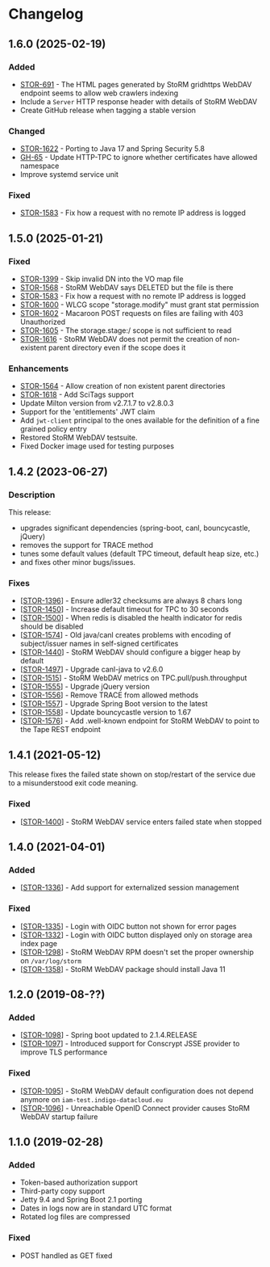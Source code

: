 # Changelog

## 1.6.0 (2025-02-19)

### Added

* [STOR-691](https://issues.infn.it/jira/browse/STOR-691) - The HTML pages generated by StoRM gridhttps WebDAV endpoint seems to allow web crawlers indexing
* Include a `Server` HTTP response header with details of StoRM WebDAV
* Create GitHub release when tagging a stable version

### Changed

* [STOR-1622](https://issues.infn.it/jira/browse/STOR-1622) - Porting to Java 17 and Spring Security 5.8
* [GH-65](https://github.com/italiangrid/storm-webdav/issues/65) - Update HTTP-TPC to ignore whether certificates have allowed namespace
* Improve systemd service unit

### Fixed

* [STOR-1583](https://issues.infn.it/jira/browse/STOR-1583) - Fix how a request with no remote IP address is logged

## 1.5.0 (2025-01-21)

### Fixed

* [STOR-1399](https://issues.infn.it/jira/browse/STOR-1399) - Skip invalid DN into the VO map file
* [STOR-1568](https://issues.infn.it/jira/browse/STOR-1568) - StoRM WebDAV says DELETED but the file is there
* [STOR-1583](https://issues.infn.it/jira/browse/STOR-1583) - Fix how a request with no remote IP address is logged
* [STOR-1600](https://issues.infn.it/jira/browse/STOR-1600) - WLCG scope "storage.modify" must grant stat permission
* [STOR-1602](https://issues.infn.it/jira/browse/STOR-1602) - Macaroon POST requests on files are failing with 403 Unauthorized
* [STOR-1605](https://issues.infn.it/jira/browse/STOR-1605) - The storage.stage:/ scope is not sufficient to read
* [STOR-1616](https://issues.infn.it/jira/browse/STOR-1616) - StoRM WebDAV does not permit the creation of non-existent parent directory even if the scope does it

### Enhancements

* [STOR-1564](https://issues.infn.it/jira/browse/STOR-1564) - Allow creation of non existent parent directories
* [STOR-1618](https://issues.infn.it/jira/browse/STOR-1618) - Add SciTags support
* Update Milton version from v2.7.1.7 to v2.8.0.3
* Support for the 'entitlements' JWT claim
* Add `jwt-client` principal to the ones available for the definition of a fine grained policy entry
* Restored StoRM WebDAV testsuite.
* Fixed Docker image used for testing purposes

## 1.4.2 (2023-06-27)

### Description

This release:

* upgrades significant dependencies (spring-boot, canl, bouncycastle, jQuery)
* removes the support for TRACE method
* tunes some default values (default TPC timeout, default heap size, etc.)
* and fixes other minor bugs/issues.

### Fixes

* [[STOR-1396](https://issues.infn.it/jira/browse/STOR-1396)] - Ensure adler32 checksums are always 8 chars long
* [[STOR-1450](https://issues.infn.it/jira/browse/STOR-1450)] - Increase default timeout for TPC to 30 seconds
* [[STOR-1500](https://issues.infn.it/jira/browse/STOR-1500)] - When redis is disabled the health indicator for redis should be disabled
* [[STOR-1574](https://issues.infn.it/jira/browse/STOR-1574)] - Old java/canl creates problems with encoding of subject/issuer names in self-signed certificates
* [[STOR-1440](https://issues.infn.it/jira/browse/STOR-1440)] - StoRM WebDAV should configure a bigger heap by default
* [[STOR-1497](https://issues.infn.it/jira/browse/STOR-1497)] - Upgrade canl-java to v2.6.0
* [[STOR-1515](https://issues.infn.it/jira/browse/STOR-1515)] - StoRM WebDAV metrics on TPC.pull/push.throughput
* [[STOR-1555](https://issues.infn.it/jira/browse/STOR-1555)] - Upgrade jQuery version
* [[STOR-1556](https://issues.infn.it/jira/browse/STOR-1556)] - Remove TRACE from allowed methods
* [[STOR-1557](https://issues.infn.it/jira/browse/STOR-1557)] - Upgrade Spring Boot version to the latest
* [[STOR-1558](https://issues.infn.it/jira/browse/STOR-1558)] - Update bouncycastle version to 1.67
* [[STOR-1576](https://issues.infn.it/jira/browse/STOR-1576)] - Add .well-known endpoint for StoRM WebDAV to point to the Tape REST endpoint


## 1.4.1 (2021-05-12)

This release fixes the failed state shown on stop/restart of the service due to a misunderstood exit code meaning.

### Fixed

- [[STOR-1400](https://issues.infn.it/jira/browse/STOR-1400)] - StoRM WebDAV service enters failed state when stopped

## 1.4.0 (2021-04-01)

### Added

- [[STOR-1336](https://issues.infn.it/jira/browse/STOR-1336)] - Add support for externalized session management

### Fixed

- [[STOR-1335](https://issues.infn.it/jira/browse/STOR-1335)] - Login with OIDC button not shown for error
  pages
- [[STOR-1332](https://issues.infn.it/jira/browse/STOR-1332)] - Login with OIDC button displayed only on storage area index page
- [[STOR-1298](https://issues.infn.it/jira/browse/STOR-1298)] - StoRM WebDAV RPM doesn't set the proper ownership on `/var/log/storm`
- [[STOR-1358](https://issues.infn.it/jira/browse/STOR-1358)] - StoRM WebDAV package should install Java 11

## 1.2.0 (2019-08-??)

### Added

- [[STOR-1098](https://issues.infn.it/jira/browse/STOR-1098)] - Spring boot updated to 2.1.4.RELEASE
- [[STOR-1097](https://issues.infn.it/jira/browse/STOR-1097)] - Introduced support for Conscrypt JSSE provider to improve TLS performance

### Fixed

- [[STOR-1095](https://issues.infn.it/jira/browse/STOR-1095)] - StoRM WebDAV default configuration does not depend anymore on `iam-test.indigo-datacloud.eu`
- [[STOR-1096](https://issues.infn.it/jira/browse/STOR-1096)] - Unreachable OpenID Connect provider causes StoRM WebDAV startup failure

## 1.1.0 (2019-02-28)

### Added

- Token-based authorization support
- Third-party copy support
- Jetty 9.4 and Spring Boot 2.1 porting
- Dates in logs now are in standard UTC format
- Rotated log files are compressed

### Fixed

- POST handled as GET fixed 

